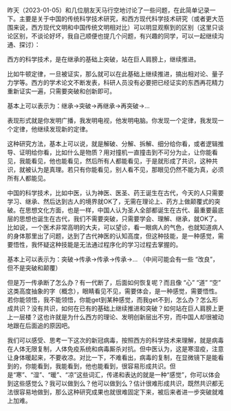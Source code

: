
昨天（2023-01-05）和几位朋友天马行空地讨论了一些问题，在此简单记录一下。主要是关于中国的传统科学技术研究，和西方现代科学技术研究（或者更大范围来说，西方现代文明和中国传统文明相对比）可以明显观察到的区别（这里只谈论区别，不谈论好坏，我自己顺便也提几个问题，有兴趣的同学，可以一起继续沟通、探讨）：

西方的科学技术，是在继承的基础上突破，站在巨人肩膀上，继续推进。

比如牛顿定律，一旦被证实，那么就可以在此基础上继续推进，搞出相对论、量子力学等。西方的学术论文不断发表，科研人员没有必要把已经证实的东西再花精力重新证实一遍，只需要突破和创新即可。

基本上可以表示为：继承->突破->再继承->再突破->...

表现形式就是你发明广播，我发明电视，他发明电脑。你发现一个定律，我发现一个定律，他继续发现新的定律。

这种研究方法，基本上可以说，就是解破、分解、拆解、细分给你看，或者逻辑推导、证明给你看，比如什么是物质？用对撞机一直撞击到不可分为止，让你能看见，我能看见，他也能看见，然后所有人都能看见，于是就形成了共识，这种共识，就被认为是真理。若只有你能看见，别人看不见，那眼见仍然不能为真，必须所有人都能见。

中国的科学技术，比如中医，认为神医、医圣、药王诞生在古代，今天的人只需要学习、继承、然后达到古人的境界就OK了，无需在理论上、药方上做颠覆式的突破。在思想文化方面，也是一样，中国人认为圣人全部都诞生在古代、最重要最底层的思想也诞生在古代，我们不需要突破，只需要学会、理解、继承，就OK了。比如说，一个医术非常高明的大夫，可以望诊，看一眼病人的气色，也就知道病人的身体那里出了问题，达到了古代神医的认知高度，但这种技能，是一种感觉，需要悟性，我怀疑这种技能是无法通过程序化的学习过程去掌握的。

基本上可以表示为：突破->传承->传承->传承->... （中间可能会有一些 “改良”，但不是突破和颠覆）

但是万一传承断了怎么办？有一代断了，后面如何恢复呢？而且像 “心” “道” “空” 这类高度抽象的字（概念），眼睛看见不见，需要体会，是一种感觉，需要悟性。若你能领悟，我不能领悟，你能get到某种感觉，而我get不到，怎么办？怎么形成共识？没有共识，如何在已有的基础上继续推进和突破？如何站在巨人肩膀上更上一层楼？这也许就是为什么西方的理论、发明创新层出不穷，而中国人却很被动地跟在后面追的原因吧。

我们可以感受、思考一下这次的新冠病毒，按照西方的科学技术来理解，就是病毒在人体无限复制，人体免疫系统和病毒厮杀对抗。但中医认为，这是寒湿疫，注意让身体暖起来，不要收凉。对比一下，不难看出，病毒的复制，在显微镜下是能看到的，你能看到，我能看到，他也能看到，很容易形成共识。但是“寒”、“湿”、“暖”、“凉”这些词汇，传递和表达的就是一种“感觉”，你可以体会到这些感觉么？我可以做到么？他可以做到么？估计很难形成共识，既然共识都无法很容易地做到，那么这种研究成果也就很难固定下来，被后来者进一步突破就难上加难。


